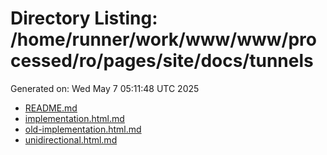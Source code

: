 # Directory Listing: /home/runner/work/www/www/processed/ro/pages/site/docs/tunnels
Generated on: Wed May  7 05:11:48 UTC 2025

- [README.md](README.md)
- [implementation.html.md](implementation.html.md)
- [old-implementation.html.md](old-implementation.html.md)
- [unidirectional.html.md](unidirectional.html.md)

